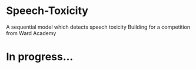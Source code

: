 # Speech-Toxicity
A sequential model which detects speech toxicity
Building for a competition from Ward Academy



# In progress...
